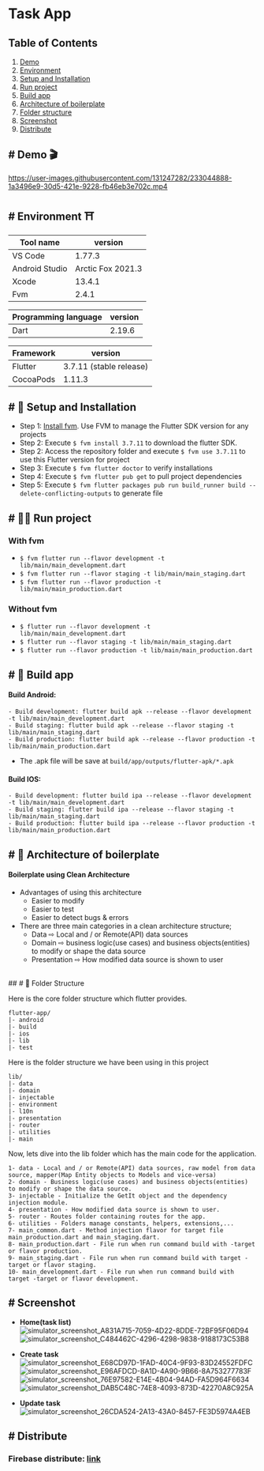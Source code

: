 # Task App

## Table of Contents

1. [Demo](#demo)
2. [Environment](#environment)
3. [Setup and Installation](#setup-and-installation)
4. [Run project](#run-project)
5. [Build app](#build-app)
6. [Architecture of boilerplate](#architecture-of-boilerplate)
7. [Folder structure](#folder-structure)
8. [Screenshot](#screenshot)
9. [Distribute](#distribute)

## <a name="demo">#</a> Demo 🎬


https://user-images.githubusercontent.com/131247282/233044888-1a3496e9-30d5-421e-9228-fb46eb3e702c.mp4

## <a name="environment">#</a> Environment ⛩ 

| Tool name      | version             |
| -------------- | ------------------- |
| VS Code        | 1.77.3              |
| Android Studio | Arctic Fox 2021.3   |
| Xcode          | 13.4.1              |
| Fvm            | 2.4.1               |

| Programming language | version |
| -------------------- | ------- |
| Dart                 | 2.19.6  |

| Framework | version                 |
| --------- | ----------------------- |
| Flutter   | 3.7.11 (stable release) |
| CocoaPods | 1.11.3                  |


## <a name="setup-and-installation">#</a> 🔧 Setup and Installation
- Step 1: [Install fvm](https://fvm.app/docs/getting_started/installation/). Use FVM to manage the Flutter SDK version for any projects
- Step 2: Execute `$ fvm install 3.7.11` to download the flutter SDK.
- Step 2: Access the repository folder and execute `$ fvm use 3.7.11` to use this Flutter version for project 
- Step 3: Execute `$ fvm flutter doctor` to verify installations
- Step 4: Execute `$ fvm flutter pub get` to pull project dependencies
- Step 5: Execute `$ fvm flutter packages pub run build_runner build --delete-conflicting-outputs` to generate file

## <a name="run-project">#</a> 🏃‍♂️ Run project
### With fvm
- `$ fvm flutter run --flavor development -t lib/main/main_development.dart`
- `$ fvm flutter run --flavor staging -t lib/main/main_staging.dart`
- `$ fvm flutter run --flavor production -t lib/main/main_production.dart`
### Without fvm
- `$ flutter run --flavor development -t lib/main/main_development.dart`
- `$ flutter run --flavor staging -t lib/main/main_staging.dart`
- `$ flutter run --flavor production -t lib/main/main_production.dart`

## <a name="build-app">#</a> 🔨 Build app
#### Build Android:
```
- Build development: flutter build apk --release --flavor development -t lib/main/main_development.dart
- Build staging: flutter build apk --release --flavor staging -t lib/main/main_staging.dart
- Build production: flutter build apk --release --flavor production -t lib/main/main_production.dart
```
- The .apk file will be save at `build/app/outputs/flutter-apk/*.apk`
#### Build IOS:
```
- Build development: flutter build ipa --release --flavor development -t lib/main/main_development.dart
- Build staging: flutter build ipa --release --flavor staging -t lib/main/main_staging.dart
- Build production: flutter build ipa --release --flavor production -t lib/main/main_production.dart
```
## <a name="architecture-of-boilerplate">#</a> 🙌 Architecture of boilerplate

#### Boilerplate using Clean Architecture

- Advantages of using this architecture
  - Easier to modify
  - Easier to test
  - Easier to detect bugs & errors
- There are three main categories in a clean architecture structure;
  - Data ⇨ Local and / or Remote(API) data sources
  - Domain ⇨ business logic(use cases) and business objects(entities) to modify or shape the data source
  - Presentation ⇨ How modified data source is shown to user
<br/>
## <a name="folder-structure">#</a> 🚪 Folder Structure

Here is the core folder structure which flutter provides.

```
flutter-app/
|- android
|- build
|- ios
|- lib
|- test
```

Here is the folder structure we have been using in this project

```
lib/
|- data
|- domain
|- injectable
|- environment
|- l10n
|- presentation
|- router
|- utilities
|- main
```

Now, lets dive into the lib folder which has the main code for the application.

```
1- data - Local and / or Remote(API) data sources, raw model from data source, mapper(Map Entity objects to Models and vice-versa)
2- domain - Business logic(use cases) and business objects(entities) to modify or shape the data source.
3- injectable - Initialize the GetIt object and the dependency injection module.
4- presentation - How modified data source is shown to user.
5- router - Routes folder containing routes for the app.
6- utilities - Folders manage constants, helpers, extensions,...
7- main_common.dart - Method injection flavor for target file main_production.dart and main_staging.dart.
8- main_production.dart - File run when run command build with -target or flavor production.
9- main_staging.dart - File run when run command build with target -target or flavor staging.
10- main_development.dart - File run when run command build with target -target or flavor development.
```

## <a name="screenshot">#</a> Screenshot

- **Home(task list)**
![simulator_screenshot_A831A715-7059-4D22-8DDE-72BF95F06D94](https://user-images.githubusercontent.com/131247282/233046920-398d9063-58de-4fe9-8cc8-a6d12c0bb385.png)
![simulator_screenshot_C484462C-4296-4298-9838-9188173C53B8](https://user-images.githubusercontent.com/131247282/233047189-529ffbe6-1236-4f8a-89c5-7f3bd51bff33.png)

- **Create task**
![simulator_screenshot_E68CD97D-1FAD-40C4-9F93-83D24552FDFC](https://user-images.githubusercontent.com/131247282/233047014-6252561b-3a76-4622-a64d-5af1a71ac0d5.png)
![simulator_screenshot_E96AFDCD-8A1D-4A90-9B66-8A753277783F](https://user-images.githubusercontent.com/131247282/233047044-7ba9f627-b9c9-427a-800b-9f0423af013b.png)
![simulator_screenshot_76E97582-E14E-4B04-94AD-FA5D964F6634](https://user-images.githubusercontent.com/131247282/233047099-f826e1e9-eab8-4bb4-8c93-3444e7408240.png)
![simulator_screenshot_DAB5C48C-74E8-4093-873D-42270A8C925A](https://user-images.githubusercontent.com/131247282/233047125-d6d6c628-0ff6-4d4c-8af7-492e6e86e574.png)
- **Update task**
![simulator_screenshot_26CDA524-2A13-43A0-8457-FE3D5974A4EB](https://user-images.githubusercontent.com/131247282/233047250-a9780d5c-d3b9-4c3a-a8c1-2a7bbe9d8062.png)

## <a name="distribute">#</a> Distribute
### Firebase distribute: [link](https://appdistribution.firebase.google.com/testerapps/1:162770905921:android:5d1556250bb10850518fc0/releases/6u9vu87dnhfoo?utm_source=firebase-console)
